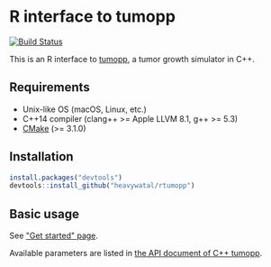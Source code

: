 # R interface to tumopp

[![Build Status](https://travis-ci.org/heavywatal/rtumopp.svg?branch=master)](https://travis-ci.org/heavywatal/rtumopp)

This is an R interface to [tumopp](https://github.com/heavywatal/tumopp),
a tumor growth simulator in C++.

## Requirements

- Unix-like OS (macOS, Linux, etc.)
- C++14 compiler (clang++ >= Apple LLVM 8.1, g++ >= 5.3)
- [CMake](https://cmake.org/) (>= 3.1.0)

## Installation

```r
install.packages("devtools")
devtools::install_github("heavywatal/rtumopp")
```

## Basic usage

See ["Get started" page](http://heavywatal.github.io/rtumopp/).

Available parameters are listed in
[the API document of C++ tumopp](https://heavywatal.github.io/tumopp/group__params.html).
